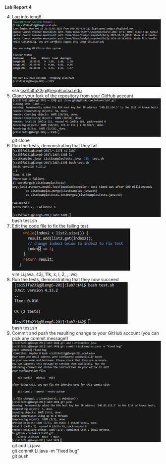 **Lab Report 4**

4. Log into ieng6<br />
   ![screen1](/Screenshots/lab7-1.png)<br />
   ssh cse15lfa23ig@ieng6.ucsd.edu<br />
5. Clone your fork of the repository from your GitHub account<br />
   ![screen2](/Screenshots/lab7-2.png)<br />
   git clone <enter><br />
6. Run the tests, demonstrating that they fail<br />
   ![screen3](/Screenshots/lab7-3.png)<br />
   bash test.sh<enter><br />
7. Edit the code file to fix the failing test<br />
    ![screen4](/Screenshots/labt7-4.png)<br />
    vim Li<tab>.java<enter>, 43j, 11k, x, i, 2, <esc>, :wq<enter><br />
8. Run the tests, demonstrating that they now succeed<br />
    ![screen5](/Screenshots/labt7-5.png)<br />
    bash test.sh<enter><br />
9. Commit and push the resulting change to your GitHub account (you can pick any commit message!)<br />
    ![screen6](/Screenshots/labt7-6.png)<br />
   git add Li<tab>.java<enter><br />
   git commit Li<tab>.java -m "fixed bug"<enter><br />
   git push<enter><br />
